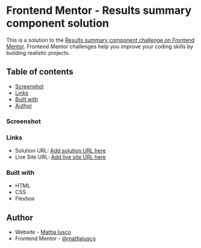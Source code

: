 # Frontend Mentor - Results summary component solution

This is a solution to the [Results summary component challenge on Frontend Mentor](https://www.frontendmentor.io/challenges/results-summary-component-CE_K6s0maV). Frontend Mentor challenges help you improve your coding skills by building realistic projects. 

## Table of contents

  - [Screenshot](#screenshot)
  - [Links](#links)
  - [Built with](#built-with)
- [Author](#author)

### Screenshot

### Links

- Solution URL: [Add solution URL here](https://your-solution-url.com)
- Live Site URL: [Add live site URL here](https://your-live-site-url.com)

### Built with

- HTML
- CSS
- Flexbox

## Author

- Website - [Mattia Iusco](https://www.behance.net/mattiaiusco)
- Frontend Mentor - [@mattiaiusco](https://www.frontendmentor.io/profile/mattiaiusco)